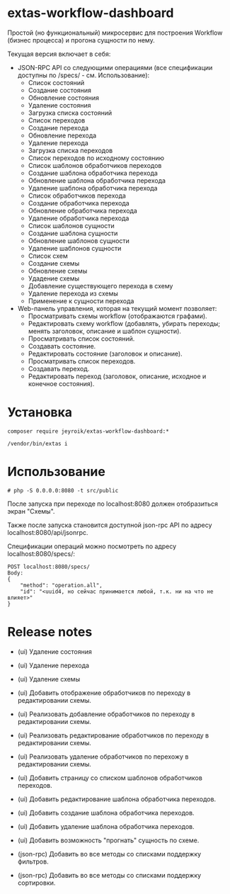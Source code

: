 # extas-workflow-dashboard

Простой (но функциональный) микросервис для построения Workflow (бизнес процесса) и прогона сущности по нему.

Текущая версия включает в себя:
- JSON-RPC API со следующими операциями (все спецификации доступны по /specs/ - см. Использование):
    - Список состояний
    - Создание состояния
    - Обновление состояния
    - Удаление состояния
    - Загрузка списка состояний
    - Список переходов
    - Создание перехода
    - Обновление перехода
    - Удаление перехода
    - Загрузка списка переходов
    - Список переходов по исходному состоянию
    - Список шаблонов обработчиков переходов
    - Создание шаблона обработчика перехода
    - Обновление шаблона обработчика перехода
    - Удаление шаблона обработчика перехода
    - Список обработчиков перехода
    - Создание обработчика перехода
    - Обновление обработчика перехода
    - Удаление обработчика перехода
    - Список шаблонов сущности
    - Создание шаблона сущности
    - Обновление шаблонов сущности
    - Удаление шаблонов сущности
    - Список схем
    - Создание схемы
    - Обновление схемы
    - Удадение схемы
    - Добавление существующего перехода в схему
    - Удаление перехода из схемы
    - Применение к сущности перехода
- Web-панель управления, которая на текущий момент позволяет:
    - Просматривать схемы workflow (отображаются графами).
    - Редактировать схему workflow (добавлять, убирать переходы; менять заголовок, описание и шаблон сущности).
    - Просматривать список состояний.
    - Создавать состояние.
    - Редактировать состояние (заголовок и описание).
    - Просматривать список переходов.
    - Создавать переход.
    - Редактировать переход (заголовок, описание, исходное и конечное состояния).

# Установка

`composer require jeyroik/extas-workflow-dashboard:*`

`/vendor/bin/extas i`

# Использование

`# php -S 0.0.0.0:8080 -t src/public`

После запуска при переходе по localhost:8080 должен отобразиться экран "Схемы".

Также после запуска становится доступной json-rpc API по адресу localhost:8080/api/jsonrpc.

Спецификации операций можно посмотреть по адресу localhost:8080/specs/:

```
POST localhost:8080/specs/
Body:
{
    "method": "operation.all",
    "id": "<uuid4, но сейчас принимается любой, т.к. ни на что не влияет>"
}
```

# Release notes

- (ui) Удаление состояния
- (ui) Удаление перехода
- (ui) Удаление схемы
- (ui) Добавить отображение обработчиков по переходу в редактировании схемы.
- (ui) Реализовать добавление обработчиков по переходу в редактировании схемы.
- (ui) Реализовать редактирование обработчиков по переходу в редактировании схемы.
- (ui) Реализовать удаление обработчиков по перехожу в редактировании схемы.
- (ui) Добавить страницу со списком шаблонов обработчиков переходов.
- (ui) Добавить редактирование шаблона обработчика переходов. 
- (ui) Добавить создание шаблона обработчика переходов.
- (ui) Добавить удаление шаблона обработчика переходов.
- (ui) Добавить возможность "прогнать" сущность по схеме.

- (json-rpc) Добавить во все методы со списками поддержку фильтров.
- (json-rpc) Добавить во все методы со списками поддержку сортировки. 